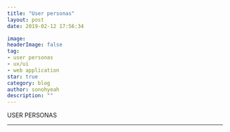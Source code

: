 ```yaml
---
title: "User personas"
layout: post
date: 2019-02-12 17:56:34

image: 
headerImage: false
tag:
- user personas
- ux/ui
- web application
star: true
category: blog
author: sonohyeah
description: ""
---
```



<p>USER PERSONAS</p>

<p id="user"></p>
<script type="text/javascript" src="{{site.url}}/src/tabletop.min.js"></script>
<script type="text/javascript" src="{{site.url}}/src/backbone.tabletopSync.js"></script>
<script type="text/javascript" src="{{site.url}}/src/tabletop.js"></script>
<script src='https://cdnjs.cloudflare.com/ajax/libs/tabletop.js/1.5.1/tabletop.min.js'></script>
<script type="text/javascript">
	var public_spreadsheet_url = 'https://docs.google.com/spreadsheets/d/174dAQ7i_oVDHQkbLck_kR8DFtEGGOvUzLSWCY-MNG_Q/edit?usp=sharing';


	function init() {
		Tabletop.init( { key: public_spreadsheet_url,
			callback: showInfo,
			simpleSheet: true } );
	}

	window.addEventListener('DOMContentLoaded', init);

	function showInfo(data) {
        for (var i = 0; i <= data.length; i++) {
        	document.getElementById("user").innerHTML += "<br>"+(i+1) + "- <strong>" + ": </strong> <br><br>"+
        	"<table border = '1'>" +
        	'<tr>' +
        	'<th>'+[data[i].Name]+'</th>' +
        	'<th>'+"Wants & Needs <br><br>"+[data[i].Wants_Needs]+'</th>' +
        	'<th>'+"Wants & Needs <br><br>"+[data[i].Frustrations]+'</th>' +
        	'</tr>' +
        	'<tr>' +
        	'<td>'+"Demographics <br><br>"+"Age: "+[data[i].Age]+"<br>Sex: "+[data[i].Sex]+"<br>"+[data[i].Bio]+'</td>' +
        	'<td>'+'</td>' +
        	'<td>'+'</td>' +
        	'</tr>' +
        	'<td>'+[data[i].Tools]+'</td>' +
        	'<td>'+"Favorite Brands"+[data[i].Brands]+'</td>' +
        	'<td>'+"Tech skill <br><br>"+[data[i].Tech_skill]+'</td>' +
        	'</tr>'
        };

		console.log(data);
	}       

</script>

---
